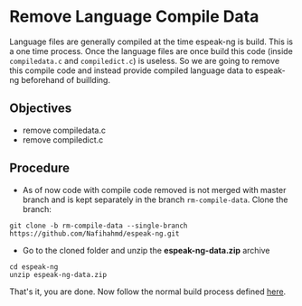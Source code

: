 # Remove Language Compile Data
Language files are generally compiled at the time espeak-ng is build. This is a one time process. Once the language files are once build this code (inside `compiledata.c` and `compiledict.c`) is useless. So we are going to remove this compile code and instead provide compiled language data to espeak-ng beforehand of buillding.

## Objectives
- remove compiledata.c
- remove compiledict.c

## Procedure
- As of now code with compile code removed is not merged with master branch and is kept separately in the branch `rm-compile-data`. Clone the branch:
```
git clone -b rm-compile-data --single-branch https://github.com/Nafihahmd/espeak-ng.git
```
- Go to the cloned folder and unzip the **espeak-ng-data.zip** archive
```
cd espeak-ng
unzip espeak-ng-data.zip
```
That's it, you are done. Now follow the normal build process defined [here](building.md).